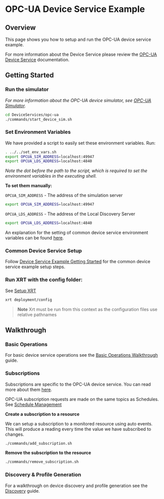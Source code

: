 # OPC-UA Device Service Example

## Overview

This page shows you how to setup and run the OPC-UA device service example.

For more information about the Device Service please review the [OPC-UA Device Service](https://docs.iotechsys.com/edge-xrt20/device-service-components/opc-ua-device-service-component.html) documentation.

## Getting Started

### **Run the simulator**

_For more information about the OPC-UA device simulator, see [OPC-UA Simulator](https://docs.iotechsys.com/edge-xrt20/simulators/opc-ua/overview.html)._

```bash
cd DeviceServices/opc-ua
./commands/start_device_sim.sh
```

### **Set Environment Variables**

We have provided a script to easily set these environment variables. Run:

```bash
. ../../set_env_vars.sh
export OPCUA_SIM_ADDRESS=localhost:49947
export OPCUA_LDS_ADDRESS=localhost:4840
```

_Note the dot before the path to the script, which is required to set the environment variables in the executing shell._

**To set them manually:**

`OPCUA_SIM_ADDRESS` - The address of the simulation server

```bash
export OPCUA_SIM_ADDRESS=localhost:49947
```

`OPCUA_LDS_ADDRESS` - The address of the Local Discovery Server

```bash
export OPCUA_LDS_ADDRESS=localhost:4840
```

An explanation for the setting of common device service environment variables can be found [here](../interactive-walkthrough/ds-getting-started-common.md#Device-service-configuration-setup).

### **Common Device Service Setup**

Follow [Device Service Example Getting Started](../interactive-walkthrough/ds-getting-started-common.md) for the common device service example setup steps.

### **Run XRT with the config folder:**

See [Setup XRT](../interactive-walkthrough/setup-xrt.md)

```bash
xrt deployment/config
```

> **Note** Xrt must be run from this context as the configuration files use relative pathnames

## Walkthrough

### Basic Operations

For basic device service operations see the [Basic Operations Walkthrough](../interactive-walkthrough/basic-operations.md) guide.

### Subscriptions

Subscriptions are specific to the OPC-UA device service. You can read more about them [here](https://docs.iotechsys.com/edge-xrt20/device-service-components/opc-ua-device-service-component.html#opc-ua-subscriptions).

OPC-UA subscription requests are made on the same topics as Schedules. See [Schedule Management](../interactive-walkthrough/basic-operations.md#Schedule-Management)

**Create a subscription to a resource**

We can setup a subscription to a monitored resource using auto events. This will produce a reading every time the value we have subscribed to changes.

```bash
./commands/add_subscription.sh
```

**Remove the subscription to the resource**

```bash
./commands/remove_subscription.sh
```

### Discovery & Profile Generation

For a walkthrough on device discovery and profile generation see the [Discovery](../interactive-walkthrough/discovery.md) guide.
